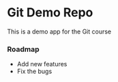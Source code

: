 # Git Demo Repo
This is a demo app for the Git course

### Roadmap
 * Add new features
 * Fix the bugs
 